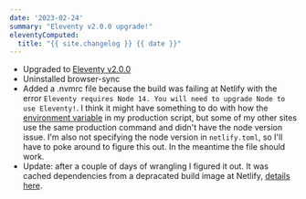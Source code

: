```yaml
---
date: '2023-02-24'
summary: "Eleventy v2.0.0 upgrade!"
eleventyComputed:
  title: "{{ site.changelog }} {{ date }}"
---
```

* Upgraded to [Eleventy v2.0.0](https://www.11ty.dev/blog/eleventy-v2/)
* Uninstalled browser-sync
* Added a .nvmrc file because the build was failing at Netlify with the error `Eleventy requires Node 14. You will need to upgrade Node to use Eleventy!`. I think it might have something to do with how the [environment variable](https://www.11ty.dev/docs/environment-vars/) in my production script, but some of my other sites use the same production command and didn't have the node version issue. I'm also not specifying the node version in `netlify.toml`, so I'll have to poke around to figure this out. In the meantime the file should work.
* Update: after a couple of days of wrangling I figured it out. It was cached dependencies from a depracated build image at Netlify, [details here](/notes/upgrading-to-eleventy-2-0-0/#failed-builds-at-netlify).

